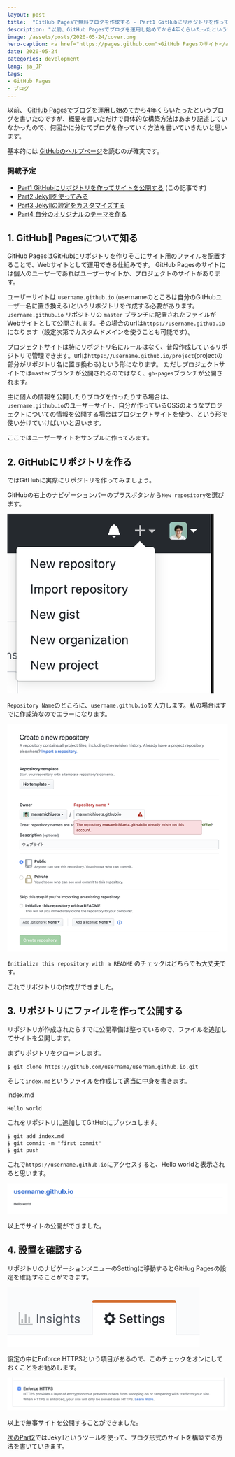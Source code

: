 ```yaml
---
layout: post
title:  "GitHub Pagesで無料ブログを作成する - Part1 GitHubにリポジトリを作ってサイトを公開する"
description: "以前、GitHub Pagesでブログを運用し始めてから4年くらいたったというブログを書いたのですが、概要を書いただけで具体的な構築方法はあまり記述していなかったので、何回かに分けてブログを作っていく方法を書いていきたいと思います。"
image: /assets/posts/2020-05-24/cover.png
hero-caption: <a href="https://pages.github.com">GitHub Pagesのサイト</a>よりスクリーンショット
date: 2020-05-24
categories: development
lang: ja_JP
tags:
- GitHub Pages
- ブログ
---
```


以前、 [GitHub Pagesでブログを運用し始めてから4年くらいたった](https://masamichiueta.github.io/development/2019/12/14/github-pages-blog.html)というブログを書いたのですが、概要を書いただけで具体的な構築方法はあまり記述していなかったので、何回かに分けてブログを作っていく方法を書いていきたいと思います。

基本的には [GitHubのヘルプページ](https://help.github.com/ja/github/working-with-github-pages/about-github-pages)を読むのが確実です。

### 掲載予定

- [Part1 GitHubにリポジトリを作ってサイトを公開する](https://masamichiueta.github.io/development/2020/05/24/github-pages-blog-part1-repository.html) (この記事です)
- [Part2 Jekyllを使ってみる](https://masamichiueta.github.io/development/2020/05/26/github-pages-blog-part2-jekyll.html)
- [Part3 Jekyllの設定をカスタマイズする](https://masamichiueta.github.io/development/2020/05/28/github-pages-blog-part3-cutomize-setting.html)
- [Part4 自分のオリジナルのテーマを作る](https://masamichiueta.github.io/development/2020/05/31/github-pages-blog-part4-original-theme.html)

## 1. GitHub Pagesについて知る

GitHub PagesはGitHubにリポジトリを作りそこにサイト用のファイルを配置することで、Webサイトとして運用できる仕組みです。 GitHub Pagesのサイトには個人のユーザーであればユーザーサイトか、プロジェクトのサイトがあります。

ユーザーサイトは `username.github.io` (usernameのところは自分のGitHubユーザー名に置き換える)というリポジトリを作成する必要があります。 `username.github.io` リポジトリの `master` ブランチに配置されたファイルがWebサイトとして公開されます。その場合のurlは`https://username.github.io`になります（設定次第でカスタムドメインを使うことも可能です）。

プロジェクトサイトは特にリポジトリ名にルールはなく、普段作成しているリポジトリで管理できます。urlは`https://username.github.io/project`(projectの部分がリポジトリ名に置き換わる)という形になります。
ただしプロジェクトサイトでは`master`ブランチが公開されるのではなく、`gh-pages`ブランチが公開されます。

主に個人の情報を公開したりブログを作ったりする場合は、`username.github.io`のユーザーサイト、自分が作っているOSSのようなプロジェクトについての情報を公開する場合はプロジェクトサイトを使う、という形で使い分けていけばいいと思います。

ここではユーザーサイトをサンプルに作ってみます。

## 2. GitHubにリポジトリを作る

ではGitHubに実際にリポジトリを作ってみましょう。

GitHubの右上のナビゲーションバーのプラスボタンから`New repository`を選びます。

![New repository](/assets/posts/2020-05-24/newrepository.png "New repository")

`Repository Name`のところに、`username.github.io`を入力します。私の場合はすでに作成済なのでエラーになります。

![username.github.io](/assets/posts/2020-05-24/input.png "username.github.io")

`Initialize this repository with a README` のチェックはどちらでも大丈夫です。

これでリポジトリの作成ができました。

## 3. リポジトリにファイルを作って公開する

リポジトリが作成されたらすでに公開準備は整っているので、ファイルを追加してサイトを公開します。

まずリポジトリをクローンします。

```
$ git clone https://github.com/username/usernam.github.io.git
```

そして`index.md`というファイルを作成して適当に中身を書きます。

index.md
```
Hello world
```

これをリポジトリに追加してGitHubにプッシュします。

```
$ git add index.md
$ git commit -m "first commit"
$ git push
```

これで`https://username.github.io`にアクセスすると、Hello worldと表示されると思います。

![hello world](/assets/posts/2020-05-24/helloworld.png "hello world")

以上でサイトの公開ができました。

## 4. 設置を確認する

リポジトリのナビゲーションメニューのSettingに移動するとGitHug Pagesの設定を確認することができます。

![settings](/assets/posts/2020-05-24/settings.png "settings")

設定の中にEnforce HTTPSという項目があるので、このチェックをオンにしておくことをお勧めします。

![Enforce HTTPS](/assets/posts/2020-05-24/https.png "Enforce HTTPS")

以上で無事サイトを公開することができました。

[次のPart2](https://masamichiueta.github.io/development/2020/05/26/github-pages-blog-part2-jekyll.html)ではJekyllというツールを使って、ブログ形式のサイトを構築する方法を書いていきます。